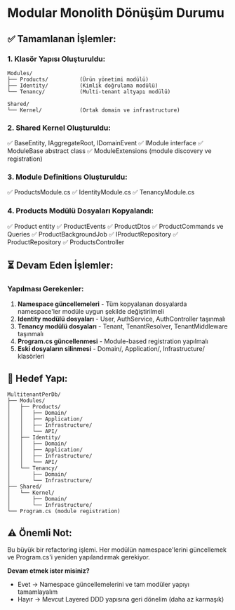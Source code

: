 # Modular Monolith Dönüşüm Durumu

## ✅ Tamamlanan İşlemler:

### 1. Klasör Yapısı Oluşturuldu:
```
Modules/
├── Products/          (Ürün yönetimi modülü)
├── Identity/          (Kimlik doğrulama modülü)
└── Tenancy/           (Multi-tenant altyapı modülü)

Shared/
└── Kernel/            (Ortak domain ve infrastructure)
```

### 2. Shared Kernel Oluşturuldu:
✅ BaseEntity, IAggregateRoot, IDomainEvent
✅ IModule interface
✅ ModuleBase abstract class
✅ ModuleExtensions (module discovery ve registration)

### 3. Module Definitions Oluşturuldu:
✅ ProductsModule.cs
✅ IdentityModule.cs
✅ TenancyModule.cs

### 4. Products Modülü Dosyaları Kopyalandı:
✅ Product entity
✅ ProductEvents
✅ ProductDtos
✅ ProductCommands ve Queries
✅ ProductBackgroundJob
✅ IProductRepository
✅ ProductRepository
✅ ProductsController

## ⏳ Devam Eden İşlemler:

### Yapılması Gerekenler:
1. **Namespace güncellemeleri** - Tüm kopyalanan dosyalarda namespace'ler modüle uygun şekilde değiştirilmeli
2. **Identity modülü dosyaları** - User, AuthService, AuthController taşınmalı
3. **Tenancy modülü dosyaları** - Tenant, TenantResolver, TenantMiddleware taşınmalı
4. **Program.cs güncellenmesi** - Module-based registration yapılmalı
5. **Eski dosyaların silinmesi** - Domain/, Application/, Infrastructure/ klasörleri

## 🎯 Hedef Yapı:

```
MultitenantPerDb/
├── Modules/
│   ├── Products/
│   │   ├── Domain/
│   │   ├── Application/
│   │   ├── Infrastructure/
│   │   └── API/
│   ├── Identity/
│   │   ├── Domain/
│   │   ├── Application/
│   │   ├── Infrastructure/
│   │   └── API/
│   └── Tenancy/
│       ├── Domain/
│       └── Infrastructure/
├── Shared/
│   └── Kernel/
│       ├── Domain/
│       └── Infrastructure/
└── Program.cs (module registration)
```

## ⚠️ Önemli Not:

Bu büyük bir refactoring işlemi. Her modülün namespace'lerini güncellemek ve Program.cs'i yeniden yapılandırmak gerekiyor.

**Devam etmek ister misiniz?**
- Evet → Namespace güncellemelerini ve tam modüler yapıyı tamamlayalım
- Hayır → Mevcut Layered DDD yapısına geri dönelim (daha az karmaşık)
